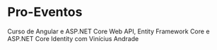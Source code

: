 # Pro-Eventos
Curso de Angular e ASP.NET Core Web API, Entity Framework Core e ASP.NET Core Identity com Vinícius Andrade
